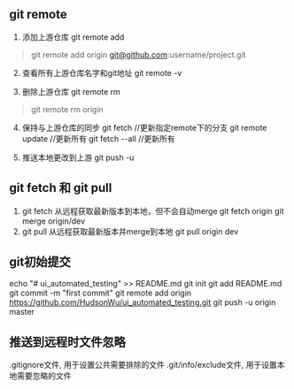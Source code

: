 ## git remote

1. 添加上游仓库
git remote add <name> <url>
> git remote add origin git@github.com:username/project.git

2. 查看所有上游仓库名字和git地址
git remote -v

3. 删除上游仓库
git remote rm <name>
> git remote rm origin

4. 保持与上游仓库的同步
git fetch <name> <branch>  //更新指定remote下的分支
git remote update  //更新所有
git fetch --all  //更新所有

5. 推送本地更改到上游
git push -u <name> <branch>

## git fetch 和 git pull
1. git fetch 从远程获取最新版本到本地，但不会自动merge
git fetch origin
git merge origin/dev
2. git pull 从远程获取最新版本并merge到本地
git pull origin dev

## git初始提交
echo "# ui_automated_testing" >> README.md
git init
git add README.md
git commit -m "first commit"
git remote add origin https://github.com/HudsonWu/ui_automated_testing.git
git push -u origin master

## 推送到远程时文件忽略
.gitignore文件, 用于设置公共需要排除的文件
.git/info/exclude文件, 用于设置本地需要忽略的文件
